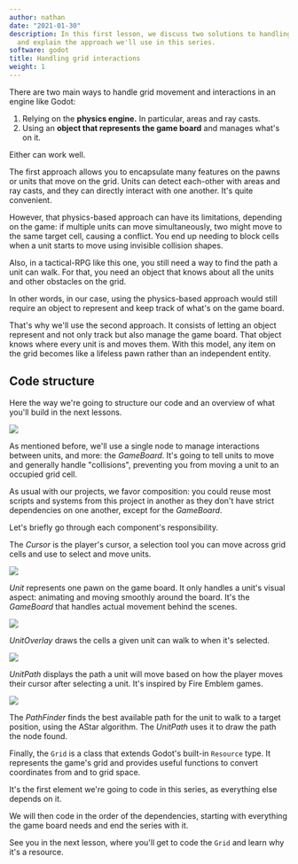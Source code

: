 ```yaml
---
author: nathan
date: "2021-01-30"
description: In this first lesson, we discuss two solutions to handling grid interactions,
  and explain the approach we'll use in this series.
software: godot
title: Handling grid interactions
weight: 1
---
```


There are two main ways to handle grid movement and interactions in an engine like Godot:

1. Relying on the **physics engine.** In particular, areas and ray casts.
2. Using an **object that represents the game board** and manages what's on it.

Either can work well.

The first approach allows you to encapsulate many features on the pawns or units that move on the grid. Units can detect each-other with areas and ray casts, and they can directly interact with one another. It's quite convenient.

However, that physics-based approach can have its limitations, depending on the game: if multiple units can move simultaneously, two might move to the same target cell, causing a conflict. You end up needing to block cells when a unit starts to move using invisible collision shapes.

Also, in a tactical-RPG like this one, you still need a way to find the path a unit can walk. For that, you need an object that knows about all the units and other obstacles on the grid.

In other words, in our case, using the physics-based approach would still require an object to represent and keep track of what's on the game board.

That's why we'll use the second approach. It consists of letting an object represent and not only track but also manage the game board. That object knows where every unit is and moves them. With this model, any item on the grid becomes like a lifeless pawn rather than an independent entity.

## Code structure

Here the way we're going to structure our code and an overview of what you'll build in the next lessons.

![](introduction-code-structure.png)

As mentioned before, we'll use a single node to manage interactions between units, and more: the _GameBoard_. It's going to tell units to move and generally handle "collisions", preventing you from moving a unit to an occupied grid cell.

As usual with our projects, we favor composition: you could reuse most scripts and systems from this project in another as they don't have strict dependencies on one another, except for the _GameBoard_.

Let's briefly go through each component's responsibility.

The _Cursor_ is the player's cursor, a selection tool you can move across grid cells and use to select and move units.

![](cursor.png)

_Unit_ represents one pawn on the game board. It only handles a unit's visual aspect: animating and moving smoothly around the board. It's the _GameBoard_ that handles actual movement behind the scenes.

![](unit.png)

_UnitOverlay_ draws the cells a given unit can walk to when it's selected.

![](unit-overlay.png)

_UnitPath_ displays the path a unit will move based on how the player moves their cursor after selecting a unit. It's inspired by Fire Emblem games.

![](unit-path.png)

The _PathFinder_ finds the best available path for the unit to walk to a target position, using the AStar algorithm. The _UnitPath_ uses it to draw the path the node found.

Finally, the `Grid` is a class that extends Godot's built-in `Resource` type. It represents the game's grid and provides useful functions to convert coordinates from and to grid space.

It's the first element we're going to code in this series, as everything else depends on it.

We will then code in the order of the dependencies, starting with everything the game board needs and end the series with it.

See you in the next lesson, where you'll get to code the `Grid` and learn why it's a resource.
